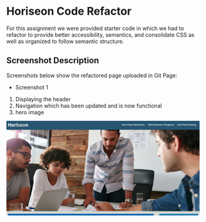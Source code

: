 # Horiseon Code Refactor

For this assignment we were provided starter code in which we had to refactor to provide better accessibility, semantics, and consolidate CSS as well as organized to follow semantic structure.

## Screenshot Description

Screenshots below show the refactored page uploaded in Git Page:

- Screenshot 1

1. Displaying the header
2. Navigation which has been updated and is now functional
3. hero image

![Screenshot1](./assets/images/screen-shot-1.png)
